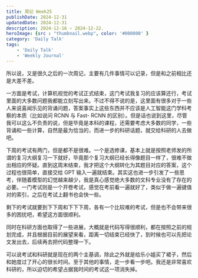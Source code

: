 ```yaml
---
title: 周记 Week25
publishDate: 2024-12-31
updatedDate: 2024-12-31
description: 2024-12-16 ~ 2024-12-22.
heroImage: {src : "thumbnail.webp", color: '#000000' }
category: 'Daily Talk'
tags:
    - 'Daily Talk'
    - 'Weekly Journal'
---
```


所以说，又是很久之后的一次周记，主要有几件事情可以记录，但是和之前相比还是大差不差。

一方面是考试，计算机视觉的考试正式结束，这门考试我复习的应该算还行，考试里面的大多数问题我都能立刻写出来。不过不得不说的是，这里面有很多对于一些人来说喜闻乐见的背诵问题，答案事实上这些东西并不应该是人工智能这门学科考察的本质（比如说问 RCNN 与 Fast- RCNN 的区别）。但是话也说到这里，尽管我可以这么不负责的说，但是毕竟是本科的课程，还需要考虑大多数的同学，一些背诵和一些计算，自然是最为恰当的，而进一步的科研话题，就交给科研的人去做吧。

下周的考试有两门，但是都不是很难。一个是选修课，基本上就是按照老师发的所谓的复习大纲复习一下就好，毕竟那个复习大纲已经长得像题目一样了，很难不做出相应的怀疑。直到这周末结束，我才把这个大纲转化为其题目对应的答案，这个过程也很简单，直接交给 GPT 输入一遍就结束。其实这也进一步引发了一些思考，伴随着模型的幻觉越来越少，我是真心感觉绝大多数的文科专业没有了存在的必要。一门考试则是一个开卷考试，感觉在考前看一遍就好了，类似于做一遍键值对的索引，之后在考试上翻书也会快一些。

剩下的考试就要到下下周和下下下周，各有一个比较难的考试，但是也不会带来很多的困扰吧，希望这方面很顺利。

同时在科研方面也取得了一些进展，大概就是代码写得很顺利，都在按照之前的规划完成，并且根据目前的展望来看，距离一切结束已经快了，到时候也可以先把论文发出去，后续再去把代码整理一下。

可以说考试和科研就是现在的两个主基调，除此之外就是给乐小姐买了裙子，然后和她度过了开心的很长时间。至于其他的事情，走一步看一步吧。我还是非常喜欢科研的，所以迫切的希望占据我时间的考试这一项消失掉。